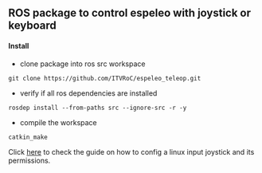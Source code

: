 ## ROS package to control espeleo with joystick or keyboard

#### Install

- clone package into ros src workspace
```
git clone https://github.com/ITVRoC/espeleo_teleop.git
```

- verify if all ros dependencies are installed
```
rosdep install --from-paths src --ignore-src -r -y
```

- compile the workspace
```
catkin_make
```

Click [here](https://github.com/ITVRoC/espeleo/wiki/Joystick-settings) to check the guide on how to config a linux input joystick and its permissions.

